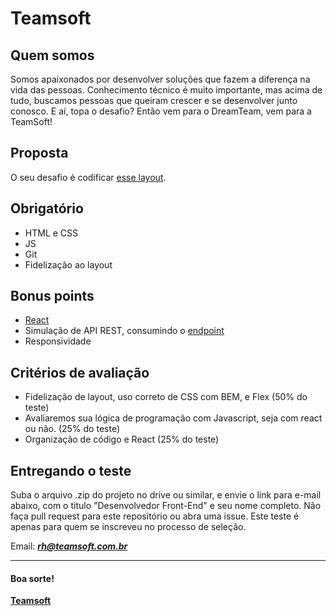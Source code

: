 # Teamsoft

## Quem somos
Somos apaixonados por desenvolver soluções que fazem a diferença na vida das pessoas. 
Conhecimento técnico é muito importante, mas acima de tudo, buscamos pessoas que queiram crescer e se desenvolver junto conosco. 
E aí, topa o desafio? Então vem para o DreamTeam, vem para a TeamSoft! 

## Proposta
O seu desafio é codificar [esse layout](https://www.figma.com/file/1RWDOOFeh5836Y4KruOl5w/FrontEnd?node-id=0%3A1).

## Obrigatório
* HTML e CSS 
* JS
* Git
* Fidelização ao layout

## Bonus points
* [React](https://reactjs.org/)
* Simulação de API REST, consumindo o [endpoint](https://6077803e1ed0ae0017d6aea4.mockapi.io/test-frontend/products)
* Responsividade

## Critérios de avaliação
* Fidelização de layout, uso correto de CSS com BEM, e Flex (50% do teste)
* Avaliaremos sua lógica de programação com Javascript, seja com react ou não. (25% do teste)
* Organização de código e React (25% do teste)


## Entregando o teste

Suba o arquivo .zip do projeto no drive ou similar, e envie o link para e-mail abaixo, com o titulo "Desenvolvedor Front-End" e seu nome completo. Não faça pull request para este repositório ou abra uma issue. Este teste é apenas para quem se inscreveu no processo de seleção.

Email:
_**rh@teamsoft.com.br**_

---

#### Boa sorte!

**[Teamsoft](https://teamsoft.com.br)**
